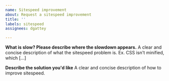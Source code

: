 ```yaml
---
name: Sitespeed improvement
about: Request a sitespeed improvement
title: ''
labels: sitespeed
assignees: dgattey

---
```


**What is slow? Please describe where the slowdown appears.**
A clear and concise description of what the sitespeed problem is. Ex. CSS isn't minified, which [...]

**Describe the solution you'd like**
A clear and concise description of how to improve sitespeed.
